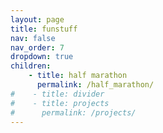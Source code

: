 ```yaml
---
layout: page
title: funstuff
nav: false
nav_order: 7
dropdown: true
children:
    - title: half marathon
      permalink: /half_marathon/
#    - title: divider
#    - title: projects
#      permalink: /projects/
---
```

